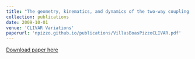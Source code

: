 ```yaml
---
title: "The geometry, kinematics, and dynamics of the two-way coupling between wind, waves, and currents"
collection: publications
date: 2009-10-01
venue: 'CLIVAR Variations'
paperurl: 'npizzo.github.io/publications/VillasBoasPizzoCLIVAR.pdf'
---
```

[Download paper here](npizzo.github.io/publications/VillasBoasPizzoCLIVAR.pdf)


